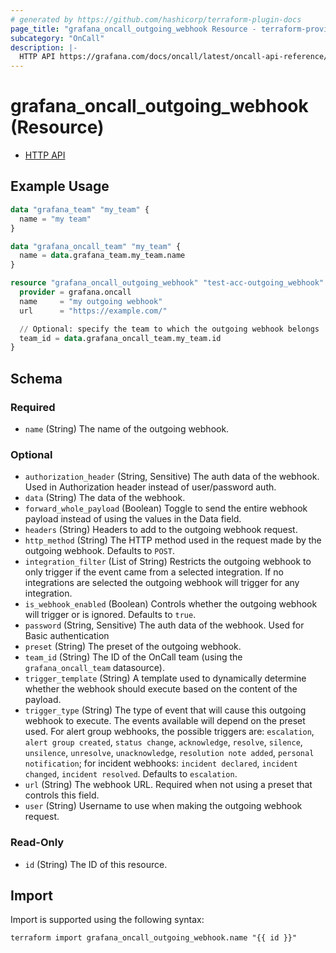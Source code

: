 ```yaml
---
# generated by https://github.com/hashicorp/terraform-plugin-docs
page_title: "grafana_oncall_outgoing_webhook Resource - terraform-provider-grafana"
subcategory: "OnCall"
description: |-
  HTTP API https://grafana.com/docs/oncall/latest/oncall-api-reference/outgoing_webhooks/
---
```


# grafana_oncall_outgoing_webhook (Resource)

* [HTTP API](https://grafana.com/docs/oncall/latest/oncall-api-reference/outgoing_webhooks/)

## Example Usage

```terraform
data "grafana_team" "my_team" {
  name = "my team"
}

data "grafana_oncall_team" "my_team" {
  name = data.grafana_team.my_team.name
}

resource "grafana_oncall_outgoing_webhook" "test-acc-outgoing_webhook" {
  provider = grafana.oncall
  name     = "my outgoing webhook"
  url      = "https://example.com/"

  // Optional: specify the team to which the outgoing webhook belongs
  team_id = data.grafana_oncall_team.my_team.id
}
```

<!-- schema generated by tfplugindocs -->
## Schema

### Required

- `name` (String) The name of the outgoing webhook.

### Optional

- `authorization_header` (String, Sensitive) The auth data of the webhook. Used in Authorization header instead of user/password auth.
- `data` (String) The data of the webhook.
- `forward_whole_payload` (Boolean) Toggle to send the entire webhook payload instead of using the values in the Data field.
- `headers` (String) Headers to add to the outgoing webhook request.
- `http_method` (String) The HTTP method used in the request made by the outgoing webhook. Defaults to `POST`.
- `integration_filter` (List of String) Restricts the outgoing webhook to only trigger if the event came from a selected integration. If no integrations are selected the outgoing webhook will trigger for any integration.
- `is_webhook_enabled` (Boolean) Controls whether the outgoing webhook will trigger or is ignored. Defaults to `true`.
- `password` (String, Sensitive) The auth data of the webhook. Used for Basic authentication
- `preset` (String) The preset of the outgoing webhook.
- `team_id` (String) The ID of the OnCall team (using the `grafana_oncall_team` datasource).
- `trigger_template` (String) A template used to dynamically determine whether the webhook should execute based on the content of the payload.
- `trigger_type` (String) The type of event that will cause this outgoing webhook to execute. The events available will depend on the preset used. For alert group webhooks, the possible triggers are: `escalation`, `alert group created`, `status change`, `acknowledge`, `resolve`, `silence`, `unsilence`, `unresolve`, `unacknowledge`, `resolution note added`, `personal notification`; for incident webhooks: `incident declared`, `incident changed`, `incident resolved`. Defaults to `escalation`.
- `url` (String) The webhook URL. Required when not using a preset that controls this field.
- `user` (String) Username to use when making the outgoing webhook request.

### Read-Only

- `id` (String) The ID of this resource.

## Import

Import is supported using the following syntax:

```shell
terraform import grafana_oncall_outgoing_webhook.name "{{ id }}"
```
